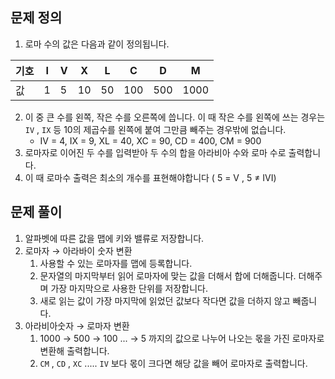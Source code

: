 ## 문제 정의

1. 로마 수의 값은 다음과 같이 정의됩니다.

|기호|I|V|X|L|C|D|M|
|---|---|---|---|---|---|---|---|
|값|1|5|10|50|100|500|1000|
    

2. 이 중 큰 수를 왼쪽, 작은 수를 오른쪽에 씁니다. 이 때 작은 수를 왼쪽에 쓰는 경우는 `IV` , `IX` 등 10의 제곱수를 왼쪽에 붙여 그만큼 빼주는 경우밖에 없습니다.
    - IV = 4, IX = 9, XL = 40, XC = 90, CD = 400, CM = 900
3. 로마자로 이어진 두 수를 입력받아 두 수의 합을 아라비아 수와 로마 수로 출력합니다.
4. 이 때 로마수 출력은 최소의 개수를 표현해야합니다 ( 5 = V , 5 ≠ IVI)

## 문제 풀이

1. 알파벳에 따른 값을 맵에 키와 밸류로 저장합니다.
2. 로마자 → 아라바이 숫자 변환
    1. 사용할 수 있는 로마자를 맵에 등록합니다.
    2. 문자열의 마지막부터 읽어 로마자에 맞는 값을 더해서 합에 더해줍니다. 더해주며 가장 마지막으로 사용한 단위를 저장합니다.
    3. 새로 읽는 값이 가장 마지막에 읽었던 값보다 작다면 값을 더하지 않고 빼줍니다.
3. 아라비아숫자 → 로마자 변환
    1. 1000 → 500 → 100 ... → 5 까지의 값으로 나누어 나오는 몫을 가진 로마자로 변환해 출력합니다.
    2. `CM` , `CD` , `XC` ..... `IV` 보다 몫이 크다면 해당 값을 빼어 로마자로 출력합니다.